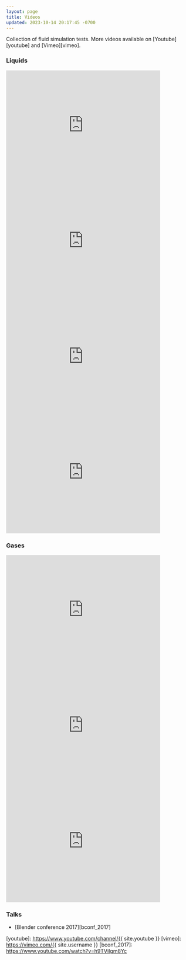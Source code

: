 ```yaml
---
layout: page
title: Videos
updated: 2023-10-14 20:17:45 -0700
---
```


Collection of fluid simulation tests. More videos available on [Youtube][youtube] and [Vimeo][vimeo].

### Liquids

<iframe src="https://www.youtube.com/embed/iVjA8I_Qnlw" width="420" height="315" frameborder="0" allowfullscreen></iframe>
<iframe src="https://www.youtube.com/embed/xtFE0GSptII" width="420" height="315" frameborder="0" allowfullscreen></iframe>
<iframe src="https://www.youtube.com/embed/7KQvRxq4YZ4" width="420" height="315" frameborder="0" allowfullscreen></iframe>
<iframe src="https://www.youtube.com/embed/9HgHFBJOaEc" width="420" height="315" frameborder="0" allowfullscreen></iframe>

### Gases

<iframe src="https://www.youtube.com/embed/GuEVLDNcQws" width="420" height="315" frameborder="0" allowfullscreen></iframe>
<iframe src="https://www.youtube.com/embed/ZDK7ZWDgBhw" width="420" height="315" frameborder="0" allowfullscreen></iframe>
<iframe src="https://www.youtube.com/embed/SB2xGL2XsGQ" width="420" height="315" frameborder="0" allowfullscreen></iframe>

### Talks

- [Blender conference 2017][bconf_2017]

[youtube]: https://www.youtube.com/channel/{{ site.youtube }}
[vimeo]: https://vimeo.com/{{ site.username }}
[bconf_2017]: https://www.youtube.com/watch?v=h9TViIgm8Yc
